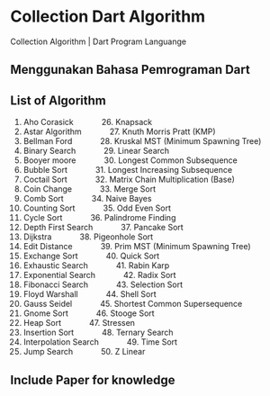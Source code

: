 # Collection Dart Algorithm
Collection Algorithm | Dart Program Languange 
## Menggunakan Bahasa Pemrograman Dart
## List of Algorithm
1. Aho Corasick &emsp;&emsp;&emsp; 26. Knapsack
2. Astar Algorithm &emsp;&emsp;&emsp; 27. Knuth Morris Pratt (KMP)
3. Bellman Ford &emsp;&emsp;&emsp; 28. Kruskal MST (Minimum Spawning Tree)
4. Binary Search &emsp;&emsp;&emsp; 29. Linear Search
5. Booyer moore &emsp;&emsp;&emsp; 30. Longest Common Subsequence
6. Bubble Sort &emsp;&emsp;&emsp; 31. Longest Increasing Subsequence
7. Coctail Sort &emsp;&emsp;&emsp; 32. Matrix Chain Multiplication (Base)
8. Coin Change &emsp;&emsp;&emsp; 33. Merge Sort
9. Comb Sort &emsp;&emsp;&emsp; 34. Naive Bayes
10. Counting Sort &emsp;&emsp;&emsp; 35. Odd Even Sort
11. Cycle Sort &emsp;&emsp;&emsp; 36. Palindrome Finding
12. Depth First Search &emsp;&emsp;&emsp; 37. Pancake Sort
13. Dijkstra &emsp;&emsp;&emsp; 38. Pigeonhole Sort
14. Edit Distance &emsp;&emsp;&emsp; 39. Prim MST (Minimum Spawning Tree)
15. Exchange Sort &emsp;&emsp;&emsp; 40. Quick Sort
16. Exhaustic Search &emsp;&emsp;&emsp; 41. Rabin Karp
17. Exponential Search &emsp;&emsp;&emsp; 42. Radix Sort
18. Fibonacci Search &emsp;&emsp;&emsp; 43. Selection Sort
19. Floyd Warshall &emsp;&emsp;&emsp; 44. Shell Sort
20. Gauss Seidel &emsp;&emsp;&emsp; 45. Shortest Common Supersequence
21. Gnome Sort &emsp;&emsp;&emsp; 46. Stooge Sort
22. Heap Sort &emsp;&emsp;&emsp; 47. Stressen
23. Insertion Sort &emsp;&emsp;&emsp; 48. Ternary Search
24. Interpolation Search &emsp;&emsp;&emsp; 49. Time Sort
25. Jump Search &emsp;&emsp;&emsp; 50. Z Linear   
## Include Paper for knowledge
<br/>   
